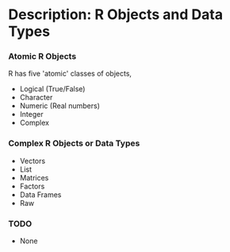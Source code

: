 # Description: R Objects and Data Types

### Atomic R Objects
R has five 'atomic' classes of objects,
- Logical (True/False)
- Character
- Numeric (Real numbers)
- Integer
- Complex

### Complex R Objects or Data Types
- Vectors
- List
- Matrices
- Factors
- Data Frames
- Raw

### TODO
* None
